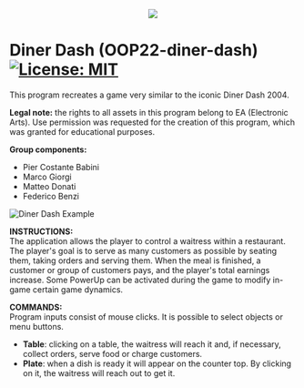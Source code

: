 <p align="center">
  <img src="https://user-images.githubusercontent.com/116550787/234316313-dd4bb5c2-a5bc-48dc-9e42-3079525139ab.png" />
</p>

# **Diner Dash (OOP22-diner-dash) [![License: MIT](https://img.shields.io/badge/License-MIT-blue.svg)](https://en.wikipedia.org/wiki/MIT_License)**

This program recreates a game very similar to the iconic Diner Dash 2004.

**Legal note:** the rights to all assets in this program belong to EA (Electronic Arts). Use permission was requested for the creation of this program, which was granted for educational purposes.

**Group components:**
- Pier Costante Babini
- Marco Giorgi
- Matteo Donati
- Federico Benzi

![Diner Dash Example](https://user-images.githubusercontent.com/116550787/234021949-2e0a3af7-7ebd-4d34-a0d4-9d514b75ecc0.png)

**INSTRUCTIONS:**\
The application allows the player to control a waitress within a restaurant. The player's goal is to serve as many customers as possible by seating them, taking orders and serving them. When the meal is finished, a customer or group of customers pays, and the player's total earnings increase. Some PowerUp can be activated during the game to modify in-game certain game dynamics.

**COMMANDS:**\
Program inputs consist of mouse clicks. It is possible to select objects or menu buttons.

- **Table**: clicking on a table, the waitress will reach it and, if necessary, collect orders, serve food or charge customers.
- **Plate**: when a dish is ready it will appear on the counter top. By clicking on it, the waitress will reach out to get it.

